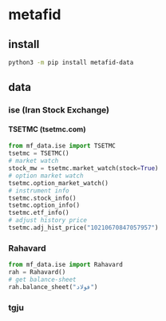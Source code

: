 # metafid

## install 
```bash
python3 -m pip install metafid-data
```

## data
### ise (Iran Stock Exchange)
#### TSETMC (tsetmc.com)
```python
from mf_data.ise import TSETMC
tsetmc = TSETMC()
# market watch
stock_mw = tsetmc.market_watch(stock=True)
# option market watch
tsetmc.option_market_watch()
# instrument info 
tsetmc.stock_info()
tsetmc.option_info()
tsetmc.etf_info()
# adjust history price
tsetmc.adj_hist_price("10210670847057957") 
```

### Rahavard
```python
from mf_data.ise import Rahavard
rah = Rahavard()
# get balance-sheet
rah.balance_sheet("فولاد")

```
### tgju
